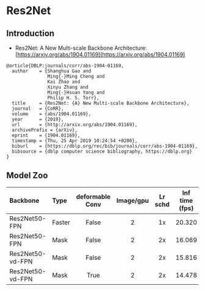 # Res2Net

## Introduction

- Res2Net: A New Multi-scale Backbone Architecture: [https://arxiv.org/abs/1904.01169](https://arxiv.org/abs/1904.01169)

```
@article{DBLP:journals/corr/abs-1904-01169,
  author    = {Shanghua Gao and
               Ming{-}Ming Cheng and
               Kai Zhao and
               Xinyu Zhang and
               Ming{-}Hsuan Yang and
               Philip H. S. Torr},
  title     = {Res2Net: {A} New Multi-scale Backbone Architecture},
  journal   = {CoRR},
  volume    = {abs/1904.01169},
  year      = {2019},
  url       = {http://arxiv.org/abs/1904.01169},
  archivePrefix = {arXiv},
  eprint    = {1904.01169},
  timestamp = {Thu, 25 Apr 2019 10:24:54 +0200},
  biburl    = {https://dblp.org/rec/bib/journals/corr/abs-1904-01169},
  bibsource = {dblp computer science bibliography, https://dblp.org}
}
```


## Model Zoo

| Backbone                | Type           | deformable Conv  | Image/gpu | Lr schd | Inf time (fps) | Box AP | Mask AP |                           Download                           |
| :---------------------- | :------------- | :---: | :-------: | :-----: | :------------: | :----: | :-----: | :----------------------------------------------------------: |
| Res2Net50-FPN            | Faster         | False |     2     |   1x    |     20.320     |  39.5  |    -    | [model](https://paddlemodels.bj.bcebos.com/object_detection/faster_rcnn_res2net50_vb_26w_4s_fpn_1x.tar) |
| Res2Net50-FPN            | Mask         | False |     2     |   2x    |     16.069     |  40.7  |    36.2    | [model](https://paddlemodels.bj.bcebos.com/object_detection/mask_rcnn_res2net50_vb_26w_4s_fpn_2x.tar) |
| Res2Net50-vd-FPN            | Mask         | False |     2     |   2x    |     15.816     |  40.9  |    36.2    | [model](https://paddlemodels.bj.bcebos.com/object_detection/mask_rcnn_res2net50_vd_26w_4s_fpn_2x.tar) |
| Res2Net50-vd-FPN            | Mask         | True |     2     |   2x    |     14.478     |  43.5  |    38.4    | [model](https://paddlemodels.bj.bcebos.com/object_detection/mask_rcnn_res2net50_vd_26w_4s_fpn_dcnv2_1x.tar) |
